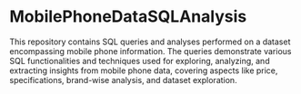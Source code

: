 # MobilePhoneDataSQLAnalysis
This repository contains SQL queries and analyses performed on a dataset encompassing mobile phone information. The queries demonstrate various SQL functionalities and techniques used for exploring, analyzing, and extracting insights from mobile phone data, covering aspects like price, specifications, brand-wise analysis, and dataset exploration.
